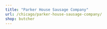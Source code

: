 ```yaml
---
title: "Parker House Sausage Company"
url: /chicago/parker-house-sausage-company/
shop: butcher
---
```

